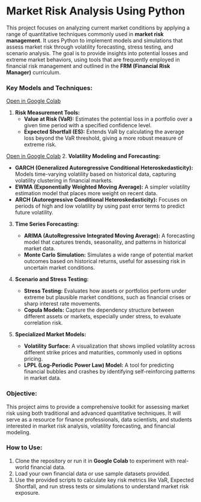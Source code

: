 # **Market Risk Analysis Using Python**

This project focuses on analyzing current market conditions by applying a range of quantitative techniques commonly used in **market risk management**. It uses Python to implement models and simulations that assess market risk through volatility forecasting, stress testing, and scenario analysis. The goal is to provide insights into potential losses and extreme market behaviors, using tools that are frequently employed in financial risk management and outlined in the **FRM (Financial Risk Manager)** curriculum.

### **Key Models and Techniques:**

[Open in Google Colab](https://colab.research.google.com/drive/1x1DheDuOIlfhXjMB-J1udnIdkyHhJwmb?authuser=0#scrollTo=7i_UZWKFdgbx)
1. **Risk Measurement Tools:**
   - **Value at Risk (VaR):** Estimates the potential loss in a portfolio over a given time period with a specified confidence level.
   - **Expected Shortfall (ES):** Extends VaR by calculating the average loss beyond the VaR threshold, giving a more robust measure of extreme risk.

[Open in Google Colab](https://colab.research.google.com/drive/1r55cnx2eZA2TEpSh2veKvdMPF-fyBv8G?authuser=0#scrollTo=W9b89ACiXP57)
2. **Volatility Modeling and Forecasting:**
   - **GARCH (Generalized Autoregressive Conditional Heteroskedasticity):** Models time-varying volatility based on historical data, capturing volatility clustering in financial markets.
   - **EWMA (Exponentially Weighted Moving Average):** A simpler volatility estimation model that places more weight on recent data.
   - **ARCH (Autoregressive Conditional Heteroskedasticity):** Focuses on periods of high and low volatility by using past error terms to predict future volatility.

3. **Time Series Forecasting:**
   - **ARIMA (AutoRegressive Integrated Moving Average):** A forecasting model that captures trends, seasonality, and patterns in historical market data.
   - **Monte Carlo Simulation:** Simulates a wide range of potential market outcomes based on historical returns, useful for assessing risk in uncertain market conditions.

4. **Scenario and Stress Testing:**
   - **Stress Testing:** Evaluates how assets or portfolios perform under extreme but plausible market conditions, such as financial crises or sharp interest rate movements.
   - **Copula Models:** Capture the dependency structure between different assets or markets, especially under stress, to evaluate correlation risk.

5. **Specialized Market Models:**
   - **Volatility Surface:** A visualization that shows implied volatility across different strike prices and maturities, commonly used in options pricing.
   - **LPPL (Log-Periodic Power Law) Model:** A tool for predicting financial bubbles and crashes by identifying self-reinforcing patterns in market data.

### **Objective:**
This project aims to provide a comprehensive toolkit for assessing market risk using both traditional and advanced quantitative techniques. It will serve as a resource for finance professionals, data scientists, and students interested in market risk analysis, volatility forecasting, and financial modeling.

### **How to Use:**
1. Clone the repository or run it in **Google Colab** to experiment with real-world financial data.
2. Load your own financial data or use sample datasets provided.
3. Use the provided scripts to calculate key risk metrics like VaR, Expected Shortfall, and run stress tests or simulations to understand market risk exposure.
